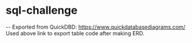 # sql-challenge

-- Exported from QuickDBD: https://www.quickdatabasediagrams.com/
Used above link to export table code after making ERD.
